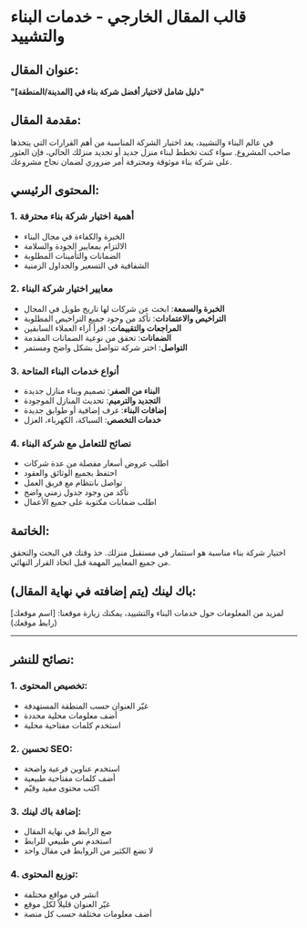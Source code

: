 # قالب المقال الخارجي - خدمات البناء والتشييد

## عنوان المقال:
**"دليل شامل لاختيار أفضل شركة بناء في [المدينة/المنطقة]"**

## مقدمة المقال:
في عالم البناء والتشييد، يعد اختيار الشركة المناسبة من أهم القرارات التي يتخذها صاحب المشروع. سواء كنت تخطط لبناء منزل جديد أو تجديد منزلك الحالي، فإن العثور على شركة بناء موثوقة ومحترفة أمر ضروري لضمان نجاح مشروعك.

## المحتوى الرئيسي:

### 1. أهمية اختيار شركة بناء محترفة
- الخبرة والكفاءة في مجال البناء
- الالتزام بمعايير الجودة والسلامة
- الضمانات والتأمينات المطلوبة
- الشفافية في التسعير والجداول الزمنية

### 2. معايير اختيار شركة البناء
- **الخبرة والسمعة**: ابحث عن شركات لها تاريخ طويل في المجال
- **التراخيص والاعتمادات**: تأكد من وجود جميع التراخيص المطلوبة
- **المراجعات والتقييمات**: اقرأ آراء العملاء السابقين
- **الضمانات**: تحقق من نوعية الضمانات المقدمة
- **التواصل**: اختر شركة تتواصل بشكل واضح ومستمر

### 3. أنواع خدمات البناء المتاحة
- **البناء من الصفر**: تصميم وبناء منازل جديدة
- **التجديد والترميم**: تحديث المنازل الموجودة
- **إضافات البناء**: غرف إضافية أو طوابق جديدة
- **خدمات التخصص**: السباكة، الكهرباء، العزل

### 4. نصائح للتعامل مع شركة البناء
- اطلب عروض أسعار مفصلة من عدة شركات
- احتفظ بجميع الوثائق والعقود
- تواصل بانتظام مع فريق العمل
- تأكد من وجود جدول زمني واضح
- اطلب ضمانات مكتوبة على جميع الأعمال

## الخاتمة:
اختيار شركة بناء مناسبة هو استثمار في مستقبل منزلك. خذ وقتك في البحث والتحقق من جميع المعايير المهمة قبل اتخاذ القرار النهائي.

## باك لينك (يتم إضافته في نهاية المقال):
لمزيد من المعلومات حول خدمات البناء والتشييد، يمكنك زيارة موقعنا: [اسم موقعك](رابط موقعك)

---

## نصائح للنشر:

### 1. تخصيص المحتوى:
- غيّر العنوان حسب المنطقة المستهدفة
- أضف معلومات محلية محددة
- استخدم كلمات مفتاحية محلية

### 2. تحسين SEO:
- استخدم عناوين فرعية واضحة
- أضف كلمات مفتاحية طبيعية
- اكتب محتوى مفيد وقيّم

### 3. إضافة باك لينك:
- ضع الرابط في نهاية المقال
- استخدم نص طبيعي للرابط
- لا تضع الكثير من الروابط في مقال واحد

### 4. توزيع المحتوى:
- انشر في مواقع مختلفة
- غيّر العنوان قليلاً لكل موقع
- أضف معلومات مختلفة حسب كل منصة 